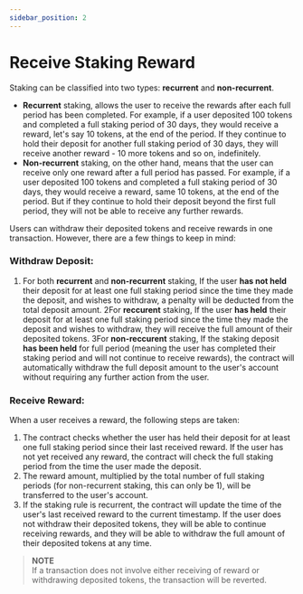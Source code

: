 ```yaml
---
sidebar_position: 2
---
```


# Receive Staking Reward

Staking can be classified into two types: **recurrent** and **non-recurrent**.
- **Recurrent** staking, allows the user to receive the rewards after each full period has been completed. For example, if a user deposited 100 tokens and completed a full staking period of 30 days, they would receive a reward, let's say 10 tokens, at the end of the period. If they continue to hold their deposit for another full staking period of 30 days, they will receive another reward - 10 more  tokens and so on, indefinitely.
- **Non-recurrent** staking, on the other hand, means that the user can receive only one reward after a full period has passed. For example, if a user deposited 100 tokens and completed a full staking period of 30 days, they would receive a reward, same 10 tokens, at the end of the period. But if they continue to hold their deposit beyond the first full period, they will not be able to receive any further rewards.

Users can withdraw their deposited tokens and receive rewards in one transaction. However, there are a few things to keep in mind:

### Withdraw Deposit:
1. For both **recurrent** and **non-recurrent** staking, If the user **has not held** their deposit for at least one full staking period since the time they made the deposit, and wishes to withdraw, a penalty will be deducted from the total deposit amount.
2For **reccurent** staking, If the user **has held** their deposit for at least one full staking period since the time they made the deposit and wishes to withdraw, they will receive the full amount of their deposited tokens.
3For **non-reccurent** staking, If the staking deposit **has been held** for full period (meaning the user has completed their staking period and will not continue to receive rewards), the contract will automatically withdraw the full deposit amount to the user's account without requiring any further action from the user.

### Receive Reward:
When a user receives a reward, the following steps are taken:
1. The contract checks whether the user has held their deposit for at least one full staking period since their last received reward. If the user has not yet received any reward, the contract will check the full staking period from the time the user made the deposit.
2. The reward amount, multiplied by the total number of full staking periods (for non-recurrent staking, this can only be 1), will be transferred to the user's account.
3. If the staking rule is recurrent, the contract will update the time of the user's last received reward to the current timestamp. If the user does not withdraw their deposited tokens, they will be able to continue receiving rewards, and they will be able to withdraw the full amount of their deposited tokens at any time.

> **NOTE** <br/>
> If a transaction does not involve either receiving of reward or withdrawing deposited tokens, the transaction will be reverted.
